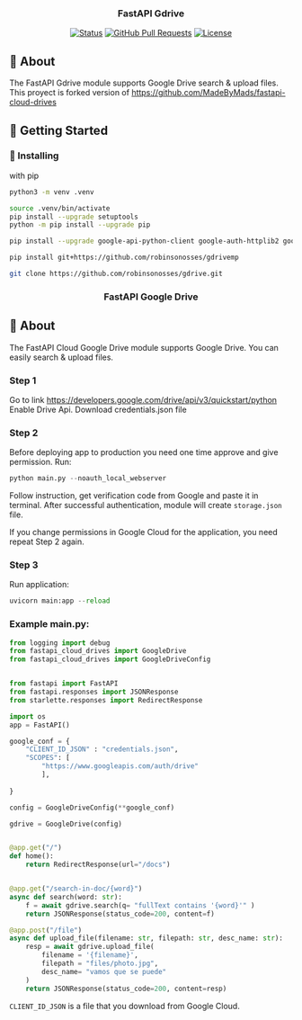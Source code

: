 <h3 align="center">FastAPI Gdrive</h3>

<div align="center">

[![Status](https://img.shields.io/badge/status-active-success.svg)]()
[![GitHub Pull Requests](https://img.shields.io/github/issues-pr/kylelobo/The-Documentation-Compendium.svg)](https://github.com/MadeByMads/fastapi-cloud-drives/pulls)
[![License](https://img.shields.io/badge/license-MIT-blue.svg)](/LICENSE)

</div>


## 🧐 About <a name = "about"></a>

The FastAPI Gdrive module supports Google Drive search & upload files.  
This proyect is forked version of https://github.com/MadeByMads/fastapi-cloud-drives


## 🏁 Getting Started <a name = "getting_started"></a>


### 🔨 Installing
with  pip
```bash
python3 -m venv .venv

source .venv/bin/activate
pip install --upgrade setuptools
python -m pip install --upgrade pip

pip install --upgrade google-api-python-client google-auth-httplib2 google-auth-oauthlib

pip install git+https://github.com/robinsonosses/gdrivemp

git clone https://github.com/robinsonosses/gdrive.git
```
<h3 align="center">FastAPI Google Drive</h3>

<div align="center">



</div>


## 🧐 About <a name = "about"></a>

The FastAPI Cloud Google Drive module supports Google Drive. You can easily search & upload files. 

### Step 1
Go to link https://developers.google.com/drive/api/v3/quickstart/python
Enable Drive Api.
Download credentials.json file

### Step 2
Before deploying app to production you need one time approve and give permission.
Run:
```python
python main.py --noauth_local_webserver
```
Follow instruction, get verification code from Google and paste it in terminal. 
After successful authentication, module will create ```storage.json``` file. 

If you change permissions in Google Cloud for the application, you need repeat Step 2 again.

### Step 3
Run application:
```python
uvicorn main:app --reload
```

### Example main.py:

```python
from logging import debug
from fastapi_cloud_drives import GoogleDrive
from fastapi_cloud_drives import GoogleDriveConfig


from fastapi import FastAPI
from fastapi.responses import JSONResponse
from starlette.responses import RedirectResponse

import os
app = FastAPI()

google_conf = {
    "CLIENT_ID_JSON" : "credentials.json",
    "SCOPES": [
        "https://www.googleapis.com/auth/drive"
        ],
    
}

config = GoogleDriveConfig(**google_conf)

gdrive = GoogleDrive(config)


@app.get("/")
def home():
    return RedirectResponse(url="/docs")


@app.get("/search-in-doc/{word}")
async def search(word: str):
    f = await gdrive.search(q= "fullText contains '{word}'" )
    return JSONResponse(status_code=200, content=f)

@app.post("/file")
async def upload_file(filename: str, filepath: str, desc_name: str):
    resp = await gdrive.upload_file(    
        filename = '{filename}',
        filepath = "files/photo.jpg",
        desc_name= "vamos que se puede"
    )
    return JSONResponse(status_code=200, content=resp)
```

```CLIENT_ID_JSON``` is a file that you download from Google Cloud.
